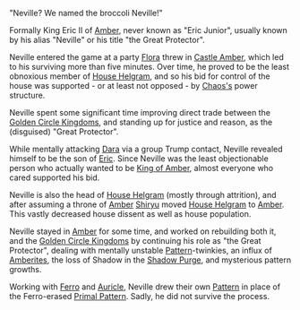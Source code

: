"Neville?  We named the broccoli Neville!"

Formally King Eric II of [Amber](KolvirPromontory), never known as "Eric Junior", usually known by his alias "Neville" or his title "the Great Protector".

Neville entered the game at a party [Flora](FlorimelOfOberon) threw in [Castle Amber](KolvirPromontory#castleamber), which led to his surviving more than five minutes.  Over time, he proved to be the least obnoxious member of [House Helgram](HouseHelgram), and so his bid for control of the house was supported - or at least not opposed - by [Chaos's](CourtsOfChaos) power structure.

Neville spent some significant time improving direct trade between the [Golden Circle Kingdoms](GoldenCircleKingdoms), and standing up for justice and reason, as the (disguised) "Great Protector".

While mentally attacking [Dara](DaraOfOfOfBenedict) via a group Trump contact, Neville revealed himself to be the son of [Eric](EricOfOberon). Since Neville was the least objectionable person who actually wanted to be [King of Amber](KingOfAmber), almost everyone who cared supported his bid.

Neville is also the head of [House Helgram](HouseHelgram) (mostly through attrition), and after assuming a throne of [Amber](KolvirPromontory#castleamber) [Shiryu](RealmsMasterShiryu) moved [House Helgram](HouseHelgram) to [Amber](KolvirPromontory#shadowkolvir).  This vastly decreased house dissent as well as house population.

Neville stayed in [Amber](KolvirPromontory) for some time, and worked on rebuilding both it, and the [Golden Circle Kingdoms](GoldenCircleKingdoms) by continuing his role as "the Great Protector", dealing with mentally unstable [Pattern](PrimalPattern)-twinkies, an influx of [Amberites](WhoIsWhereAmberites), the loss of Shadow in the [Shadow Purge](ShadowPurge), and mysterious pattern growths.

Working with [Ferro](FerroOfDworkin) and [Auricle](AuricleOfTir), Neville drew their own [Pattern](NevilleAuriclePattern) in place of the Ferro-erased [Primal Pattern](PrimalPattern).  Sadly, he did not survive the process.
